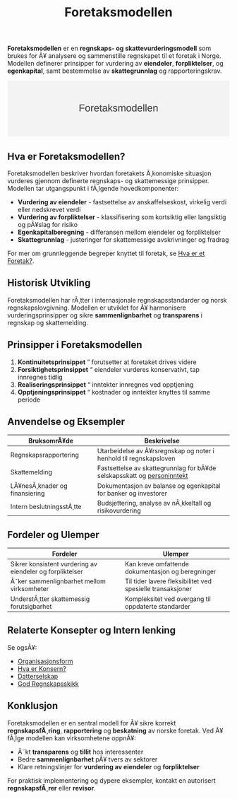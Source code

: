 ﻿---
title: "Foretaksmodellen"
meta_title: "Foretaksmodellen"
meta_description: '**Foretaksmodellen** er en **regnskaps- og skattevurderingsmodell** som brukes for Ã¥ analysere og sammenstille regnskapet til et foretak i Norge. Modellen defi...'
slug: foretaksmodellen
type: blog
layout: pages/single
---

**Foretaksmodellen** er en **regnskaps- og skattevurderingsmodell** som brukes for Ã¥ analysere og sammenstille regnskapet til et foretak i Norge. Modellen definerer prinsipper for vurdering av **eiendeler**, **forpliktelser**, og **egenkapital**, samt bestemmelse av **skattegrunnlag** og rapporteringskrav.

![Oversikt over Foretaksmodellen](foretaksmodellen-image.svg)

## Hva er Foretaksmodellen?

Foretaksmodellen beskriver hvordan foretakets Ã¸konomiske situasjon vurderes gjennom definerte regnskaps- og skattemessige prinsipper. Modellen tar utgangspunkt i fÃ¸lgende hovedkomponenter:

* **Vurdering av eiendeler** - fastsettelse av anskaffelseskost, virkelig verdi eller nedskrevet verdi
* **Vurdering av forpliktelser** - klassifisering som kortsiktig eller langsiktig og pÃ¥slag for risiko
* **Egenkapitalberegning** - differansen mellom eiendeler og forpliktelser
* **Skattegrunnlag** - justeringer for skattemessige avskrivninger og fradrag

For mer om grunnleggende begreper knyttet til foretak, se [Hva er et Foretak?](/blogs/regnskap/hva-er-foretak "Hva er et Foretak? Komplett Guide til Foretaksformer i Norge").

## Historisk Utvikling

Foretaksmodellen har rÃ¸tter i internasjonale regnskapsstandarder og norsk regnskapslovgivning. Modellen er utviklet for Ã¥ harmonisere vurderingsprinsipper og sikre **sammenlignbarhet** og **transparens** i regnskap og skattemelding.

## Prinsipper i Foretaksmodellen

1. **Kontinuitetsprinsippet** “ forutsetter at foretaket drives videre
2. **Forsiktighetsprinsippet** “ eiendeler vurderes konservativt, tap innregnes tidlig
3. **Realiseringsprinsippet** “ inntekter innregnes ved opptjening
4. **Opptjeningsprinsippet** “ kostnader og inntekter knyttes til samme periode

## Anvendelse og Eksempler

| **BruksomrÃ¥de**             | **Beskrivelse**                                                                 |
|-----------------------------|---------------------------------------------------------------------------------|
| Regnskapsrapportering       | Utarbeidelse av Ã¥rsregnskap og noter i henhold til regnskapsloven               |
| Skattemelding               | Fastsettelse av skattegrunnlag for bÃ¥de selskapsskatt og [personinntekt](/blogs/regnskap/personinntekt "Personinntekt “ Komplett guide til personinntekt i norsk regnskap") |
| LÃ¥nesÃ¸knader og finansiering | Dokumentasjon av balanse og egenkapital for banker og investorer               |
| Intern beslutningsstÃ¸tte    | Budsjettering, analyse av nÃ¸kkeltall og risikovurdering                         |

## Fordeler og Ulemper

| **Fordeler**                                          | **Ulemper**                                               |
|-------------------------------------------------------|-----------------------------------------------------------|
| Sikrer konsistent vurdering av eiendeler og forpliktelser | Kan kreve omfattende dokumentasjon og beregninger          |
| Ã˜ker sammenlignbarhet mellom virksomheter             | Til tider lavere fleksibilitet ved spesielle transaksjoner |
| UnderstÃ¸tter skattemessig forutsigbarhet              | Kompleksitet ved overgang til oppdaterte standarder       |

## Relaterte Konsepter og Intern lenking

Se ogsÃ¥:

* [Organisasjonsform](/blogs/regnskap/organisasjonsform "Organisasjonsform: Komplett Guide til Selskapsformer i Norge")
* [Hva er Konsern?](/blogs/regnskap/hva-er-konsern "Hva er Konsern? Komplett Guide til Konsern og Konsernregnskap")
* [Datterselskap](/blogs/regnskap/datterselskap "Hva er Datterselskap? Forhold, Roller og Regnskap")
* [God Regnskapsskikk](/blogs/regnskap/god-regnskapsskikk "God Regnskapsskikk: Prinsipper og Anbefalinger i Norsk Regnskap")

## Konklusjon

Foretaksmodellen er en sentral modell for Ã¥ sikre korrekt **regnskapsfÃ¸ring**, **rapportering** og **beskatning** av norske foretak. Ved Ã¥ fÃ¸lge modellen kan virksomhetene oppnÃ¥:

* Ã˜kt **transparens** og **tillit** hos interessenter
* Bedre **sammenlignbarhet** pÃ¥ tvers av sektorer
* Klare retningslinjer for **vurdering av eiendeler** og **forpliktelser**

For praktisk implementering og dypere eksempler, kontakt en autorisert **regnskapsfÃ¸rer** eller **revisor**.




